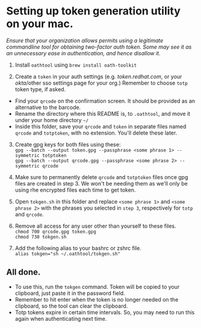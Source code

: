 # Setting up token generation utility on your mac.

_Ensure that your organization allows permits using a legitimate commandline tool for obtaining two-factor auth token. Some may see it as an unnecessary ease in authentication, and hence disallow it._
1. Install `oathtool` using 
```brew install oath-toolkit```


2. Create a `token` in your auth settings (e.g. _token.redhat.com_, or your _okta_/other sso settings page for your org.) Remember to choose `totp` token type, if asked.
- Find your `qrcode` on the confirmation screen. It should be provided as an alternative to the barcode. 
- Rename the directory where this README is, to `.oathtool`, and move it under your home directory `~/` 
- Inside this folder, save your `qrcode` and `token` in separate files named `qrcode` and `totptoken`, with no extension. You'll delete these later.  
3. Create gpg keys for both files using these: \
```gpg --batch --output token.gpg --passphrase <some phrase 1> --symmetric totptoken``` \
```gpg --batch --output qrcode.gpg --passphrase <some phrase 2> --symmetric qrcode```


4. Make sure to permanently delete `qrcode` and `totptoken` files once gpg files are created in step 3. We won't be needing them as we'll only be using rhe encrypted files each time to get token.  
 

5. Open `tokgen.sh` in this folder and replace `<some phrase 1>` and `<some phrase 2>` with the phrases you selected in `step 3`, respectively for `totp` and `qrcode`.


6. Remove all access for any user other than yourself to these files. \
```chmod 700 qrcode.gpg token.gpg``` \
```chmod 730 tokgen.sh```


7. Add the following alias to your bashrc or zshrc file. \
  ```alias tokgen="sh ~/.oathtool/tokgen.sh"```

## All done.
- To use this, run the `tokgen` command. Token will be copied to your clipboard, just paste it in the password field. 
- Remember to hit enter when the token is no longer needed on the clipboard, so the tool can clear the clipboard. 
- Totp tokens expire in certain time intervals. So, you may need to run this again when authenticating next time. 
